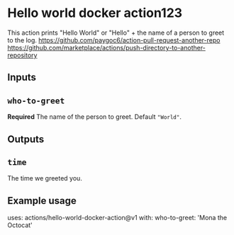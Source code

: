 # Hello world docker action123

This action prints "Hello World" or "Hello" + the name of a person to greet to the log.
https://github.com/paygoc6/action-pull-request-another-repo
https://github.com/marketplace/actions/push-directory-to-another-repository

## Inputs

## `who-to-greet`

**Required** The name of the person to greet. Default `"World"`.

## Outputs

## `time`

The time we greeted you.

## Example usage

uses: actions/hello-world-docker-action@v1
with:
  who-to-greet: 'Mona the Octocat'
